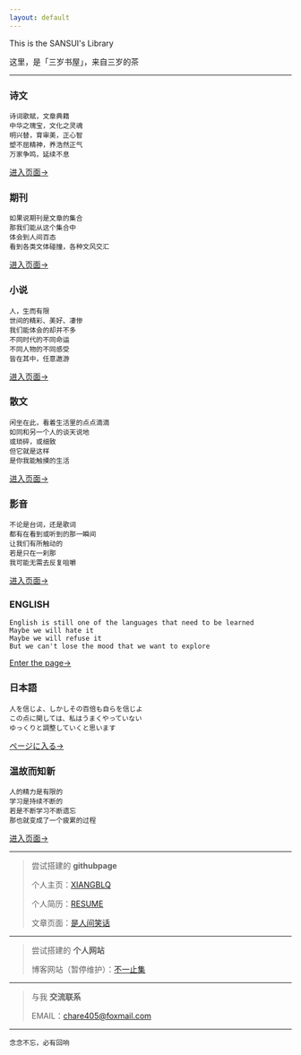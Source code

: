 ```yaml
---
layout: default
---
```


This is the SANSUI's Library

这里，是「三岁书屋」，来自三岁的茶

---

### 诗文

```
诗词歌赋，文章典籍
中华之瑰宝，文化之灵魂
明兴替，育审美，正心智
塑不屈精神，养浩然正气
万家争鸣，延续不息
```

[进入页面→](./pages/shiwen/shiwen.html)



### 期刊

```
如果说期刊是文章的集合
那我们能从这个集合中
体会到人间百态
看到各类文体碰撞，各种文风交汇
```

[进入页面→](./pages/qikan/qikan.html)



### 小说

```
人，生而有限
世间的精彩、美好、凄惨
我们能体会的却并不多
不同时代的不同命运
不同人物的不同感受
皆在其中，任意遨游
```

[进入页面→](./pages/xiaoshuo/xiaoshuo.html)



### 散文

```
闲坐在此，看着生活里的点点滴滴
如同和另一个人的谈天说地
或琐碎，或细致
但它就是这样
是你我能触摸的生活
```

[进入页面→](./pages/sanwen/sanwen.html)



### 影音

```
不论是台词，还是歌词
都有在看到或听到的那一瞬间
让我们有所触动的
若是只在一刹那
我可能无需去反复咀嚼
```

[进入页面→](./pages/yingyin/yingyin.html)



### ENGLISH

```
English is still one of the languages that need to be learned
Maybe we will hate it
Maybe we will refuse it
But we can't lose the mood that we want to explore
```

[Enter the page→](./pages/english/english.html)



### 日本語

```
人を信じよ、しかしその百倍も自らを信じよ
この点に関しては、私はうまくやっていない
ゆっくりと調整していくと思います
```

[ページに入る→](./pages/riwen/riwen.html)



### 温故而知新

```
人的精力是有限的
学习是持续不断的
若是不断学习不断遗忘
那也就变成了一个疲累的过程
```

[进入页面→](./pages/biji/biji.html)

---

> 尝试搭建的 **githubpage** 
>
> 个人主页：[XIANGBLQ](https://xiangblq.github.io/)
>
> 个人简历：[RESUME]()
>
> 文章页面：[是人间笑话](https://yesterlife.github.io/)

---

> 尝试搭建的 **个人网站**
>
> 博客网站（暂停维护）：[不一止集]()
>

---

> 与我 **交流联系**
>
> EMAIL：chare405@foxmail.com

---

```
念念不忘，必有回响
```

